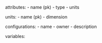 attributes:
    - name (pk)
    - type
    - units

units:
    - name (pk)
    - dimension

configurations:
    - name
    - owner
    - description

variables:

